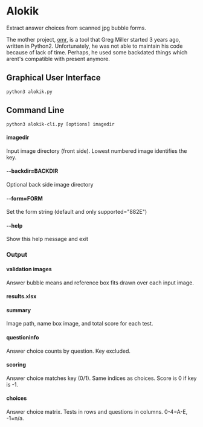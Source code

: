 # Alokik

Extract answer choices from scanned jpg bubble forms.

The mother project, [omr](https://github.com/GregoryCMiller/omr), is a tool that Greg Miller started 3 years ago, written in Python2. Unfortunately, he was not able to maintain his code because of lack of time. Perhaps, he used some backdated things which arent's compatible with present anymore.

## Graphical User Interface

```
python3 alokik.py
```

## Command Line

```
python3 alokik-cli.py [options] imagedir
```

#### imagedir

Input image directory (front side). Lowest numbered image identifies the key.

#### --backdir=BACKDIR

Optional back side image directory

#### --form=FORM

Set the form string (default and only supported="882E")

#### --help

Show this help message and exit

### Output

#### validation images

Answer bubble means and reference box fits drawn over each input image.

#### results.xlsx

#### summary

Image path, name box image, and total score for each test.

#### questioninfo

Answer choice counts by question. Key excluded.

#### scoring

Answer choice matches key (0/1). Same indices as choices. Score is 0 if key is -1.

#### choices

Answer choice matrix. Tests in rows and questions in columns. 0-4=A-E, -1=n/a.